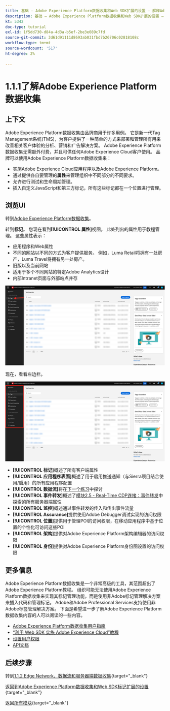 ```yaml
---
title: 基础 — Adobe Experience Platform数据收集和Web SDK扩展的设置 — 解释Adobe Experience Platform数据收集
description: 基础 — Adobe Experience Platform数据收集和Web SDK扩展的设置 — 解释Adobe Experience Platform数据收集
kt: 5342
doc-type: tutorial
exl-id: 1f5dd730-d84a-4d3a-b5ef-2be3e089c7fd
source-git-commit: 3d61d91111d8693ab031fbd7b26706c02818108c
workflow-type: tm+mt
source-wordcount: '517'
ht-degree: 2%

---
```


# 1.1.1了解Adobe Experience Platform数据收集

## 上下文

Adobe Experience Platform数据收集由品牌商用于许多用例。 它是新一代Tag Management系统(TMS)，为客户提供了一种简单的方式来部署和管理所有用来改善相关客户体验的分析、营销和广告解决方案。 Adobe Experience Platform数据收集无需额外付费，并且可供任何Adobe Experience Cloud客户使用。 品牌可以使用Adobe Experience Platform数据收集来：

- 实施Adobe Experience Cloud应用程序以及Adobe Experience Platform。
- 通过提供各自要管理的&#x200B;**属性**&#x200B;来管理组织中不同部分的不同要求。
- 允许进行测试和生命周期管理。
- 插入自定义JavaScript和第三方标记，所有这些标记都在一个位置进行管理。

## 浏览UI

转到[Adobe Experience Platform数据收集](https://experience.adobe.com/#/data-collection/)。

转到&#x200B;**标记**。 您现在看到&#x200B;**[!UICONTROL 属性]**&#x200B;视图。 此处列出的属性用于教程管理。 这些属性表示：

- 应用程序和Web属性
- 不同的网站以不同的方式为客户提供服务。 例如，Luma Retail将拥有一处房产，Luma Travel将拥有另一处房产。
- 旧版以及当前网站
- 适用于多个不同网站的特定Adobe Analytics设计
- 内部Intranet页面与外部站点并存

![启动项属性视图](./images/launch1.png)

现在，看看左边栏。

![启动左边栏](./images/launch2.png)

- **[!UICONTROL 标记]**&#x200B;概述了所有客户端属性
- **[!UICONTROL 应用程序表面]**&#x200B;概述了用于启用推送通知（与Sierra项目结合使用/启用）的所有应用程序配置
- **[!UICONTROL 数据流]**&#x200B;将在[下一个练习](./ex2.md)中探讨
- **[!UICONTROL 事件转发]**&#x200B;概述了[模块2.5 - Real-Time CDP连接：事件转发](./../../../../modules/delivery-activation/rtcdp-b2c/rtcdpb2c-5/aep-data-collection-ssf.md)中探索的所有服务器端属性
- **[!UICONTROL 监控]**&#x200B;概述通过事件转发的传入和传出事件流量
- **[!UICONTROL Assurance]**&#x200B;提供使用Adobe Debugger调试实现的访问权限
- **[!UICONTROL 位置]**&#x200B;提供用于管理POI的访问权限，在移动应用程序中基于位置的个性化可访问这些POI
- **[!UICONTROL 架构]**&#x200B;提供对Adobe Experience Platform架构编辑器的访问权限
- **[!UICONTROL 身份]**&#x200B;提供对Adobe Experience Platform身份图设置的访问权限

## 更多信息

Adobe Experience Platform数据收集是一个非常高级的工具，其范围超出了Adobe Experience Platform教程。 组织可能无法使用Adobe Experience Platform数据收集来实现其标记管理功能，而是使用非Adobe标记管理解决方案来插入代码和管理标记。 Adobe和Adobe Professional Services支持使用非Adobe标签管理解决方案。
下面是希望进一步了解Adobe Experience Platform数据收集内容的人可以阅读的一些内容。

- [Adobe Experience Platform数据收集用户指南](https://experienceleague.adobe.com/docs/experience-platform/tags/home.html)
- [“利用 Web SDK 实施 Adobe Experience Cloud”教程](https://experienceleague.adobe.com/docs/platform-learn/implement-web-sdk/overview.html?lang=zh-Hans)
- [设置用户权限](https://experienceleague.adobe.com/docs/experience-platform/tags/admin/user-permissions.html)
- [API文档](https://developer.adobelaunch.com/api/)

## 后续步骤

转到[1.1.2 Edge Network、数据流和服务器端数据收集](./ex2.md){target="_blank"}

返回到[Adobe Experience Platform数据收集和Web SDK标记扩展的设置](./data-ingestion-launch-web-sdk.md){target="_blank"}

返回[所有模块](./../../../../overview.md){target="_blank"}
